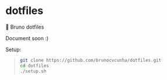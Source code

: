 # dotfiles
:rocket: Bruno dotfiles 



Document soon :)

Setup:

> ```sh
> git clone https://github.com/brunocvcunha/dotfiles.git
> cd dotfiles
> ./setup.sh
> 
> ```
